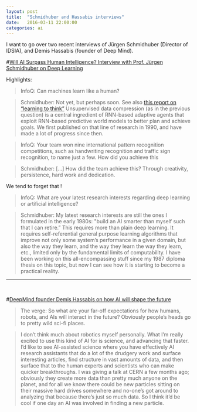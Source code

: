 ```yaml
---
layout: post
title:  "Schmidhuber and Hassabis interviews"
date:   2016-03-11 22:00:00
categories: ai
---
```


I want to go over two recent interviews of Jürgen Schmidhuber (Director of IDSIA), and Demis Hassabis (founder of Deep Mind).

#[Will AI Surpass Human Intelligence? Interview with Prof. Jürgen Schmidhuber on Deep Learning](http://www.infoq.com/articles/interview-schmidhuber-deep-learning)

Highlights:

> InfoQ: Can machines learn like a human?

> Schmidhuber: Not yet, but perhaps soon. See also [this report on “learning to think”](http://arxiv.org/abs/1511.09249)
> Unsupervised data 
> compression (as in the previous question) is a central ingredient of RNN-based adaptive agents that exploit 
> RNN-based predictive world models to better plan and achieve goals. We first published on that line of research 
> in 1990, and have made a lot of progress since then.

> InfoQ: Your team won nine international pattern recognition competitions, such as handwriting recognition and 
traffic sign recognition, to name just a few. How did you achieve this

> Schmidhuber: [...] 
> How did the team achieve this? Through creativity, persistence, hard work and dedication.

We tend to forget that !

> InfoQ: What are your latest research interests regarding deep learning or artificial intelligence?

> Schmidhuber: My latest research interests are still the ones I formulated in the early 1980s: "build an AI 
> smarter than myself such that I can retire.” This requires more than plain deep learning. It requires self-referential 
> general purpose learning algorithms that improve not only some system’s performance in a given domain, but also the 
> way they learn, and the way they learn the way they learn, etc., limited only by the fundamental limits of 
> computability. I have been working on this all-encompassing stuff since my 1987 diploma thesis on this topic, 
> but now I can see how it is starting to become a practical reality.

---

<br/>

#[DeepMind founder Demis Hassabis on how AI will shape the future](http://www.theverge.com/2016/3/10/11192774/demis-hassabis-interview-alphago-google-deepmind-ai)

> The verge: So what are your far-off expectations for how humans, robots, and AIs will interact in the future? 
> Obviously people’s heads go to pretty wild sci-fi places.

> I don’t think much about robotics myself personally. What I’m really excited to use this kind of AI for is science, 
> and advancing that faster. I’d like to see AI-assisted science where you have effectively AI research assistants 
> that do a lot of the drudgery work and surface interesting articles, find structure in vast amounts of data, 
> and then surface that to the human experts and scientists who can make quicker breakthroughs. I was giving a 
> talk at CERN a few months ago; obviously they create more data than pretty much anyone on the planet, and for 
> all we know there could be new particles sitting on their massive hard drives somewhere and no-one’s got around 
> to analyzing that because there’s just so much data. So I think it’d be cool if one day an AI was involved in 
> finding a new particle.